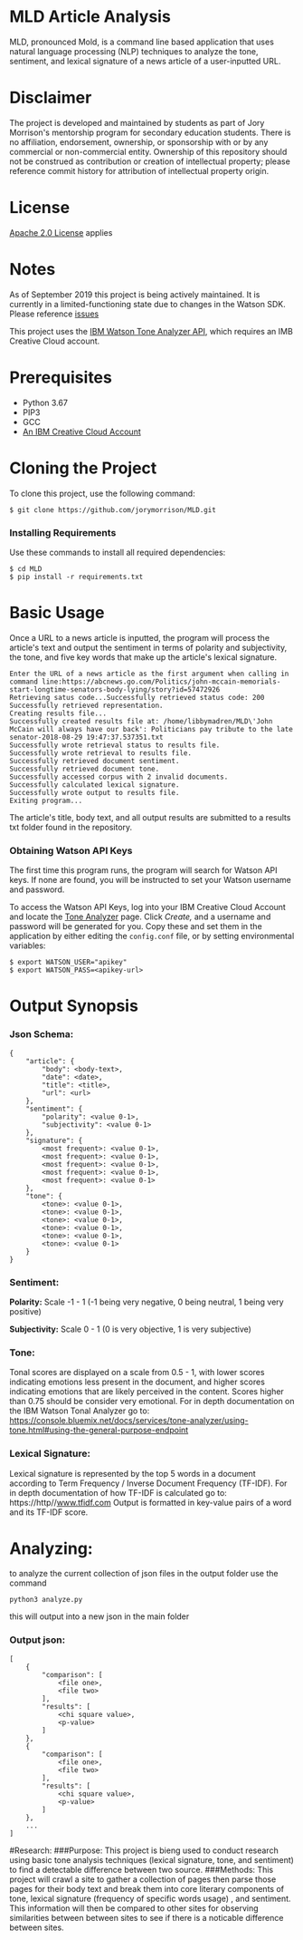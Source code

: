 # MLD Article Analysis

MLD, pronounced Mold, is a command line based application that uses natural language processing (NLP) techniques to analyze the tone, sentiment, and lexical signature of a news article of a user-inputted URL. 

# Disclaimer 
The project is developed and maintained by students as part of Jory Morrison's mentorship program for secondary education students. There is no affiliation, endorsement, ownership, or sponsorship with or by any commercial or non-commercial entity. Ownership of this repository should not be construed as contribution or creation of intellectual property; please reference commit history for attribution of intellectual property origin.

# License
[Apache 2.0 License](https://choosealicense.com/licenses/apache-2.0/) applies

# Notes
As of September 2019 this project is being actively maintained. It is currently in a limited-functioning state due to changes in the Watson SDK. Please reference [issues](https://github.com/jorymorrison/MLD/issues)

This project uses the [IBM Watson Tone Analyzer API](https://www.ibm.com/watson/services/tone-analyzer/), which requires an IMB Creative Cloud account.

# Prerequisites
* Python 3.67
* PIP3
* GCC
* [An IBM Creative Cloud Account](https://console.bluemix.net/registration/?target=/catalog/%3fcategory=watson&cm_mmc=Earned-_-Watson+Core+-+Platform-_-WW_WW-_-intercom&cm_mmca1=000000OF&cm_mmca2=10000409&&cm_mc_uid=27843925725315299422843&cm_mc_sid_50200000=54807401535555236296&cm_mc_sid_52640000=27596621535555236301)

# Cloning the Project
To clone this project, use the following command:
```
$ git clone https://github.com/jorymorrison/MLD.git
```
### Installing Requirements
Use these commands to install all required dependencies:
```
$ cd MLD
$ pip install -r requirements.txt
```

# Basic Usage
Once a URL to a news article is inputted, the program will process the article's text and output the sentiment in terms of polarity and subjectivity, the tone, and five key words that make up the article's lexical signature.

```
Enter the URL of a news article as the first argument when calling in command line:https://abcnews.go.com/Politics/john-mccain-memorials-start-longtime-senators-body-lying/story?id=57472926
Retrieving satus code...Successfully retrieved status code: 200
Successfully retrieved representation.
Creating results file...
Successfully created results file at: /home/libbymadren/MLD\'John McCain will always have our back': Politicians pay tribute to the late senator-2018-08-29 19:47:37.537351.txt
Successfully wrote retrieval status to results file.
Successfully wrote retrieval to results file.
Successfully retrieved document sentiment.
Successfully retrieved document tone.
Successfully accessed corpus with 2 invalid documents.
Successfully calculated lexical signature.
Successfully wrote output to results file.
Exiting program...
```
The article's title, body text, and all output results are submitted to a results txt folder found in the repository.

### Obtaining Watson API Keys

The first time this program runs, the program will search for Watson API keys. If none are found, you will be instructed to set your Watson username and password. 

To access the Watson API Keys, log into your IBM Creative Cloud Account and locate the [Tone Analyzer](https://console.bluemix.net/catalog/services/tone-analyzer?hideTours=true&cm_mmc=-_-Watson+Core_Watson+Core+-+Platform-_-WW_WW-_-wdc-ref&cm_mmca1=000000OF&cm_mmca2=10000409) page. Click *Create,* and a username and password will be generated for you. Copy these and set them in the application by either editing the ` config.conf ` file, or by setting environmental variables:
```
$ export WATSON_USER="apikey"
$ export WATSON_PASS=<apikey-url>
```

# Output Synopsis
### Json Schema:
```
{
    "article": {
        "body": <body-text>,
		"date": <date>,
        "title": <title>,
        "url": <url>
    },
    "sentiment": {
        "polarity": <value 0-1>,
        "subjectivity": <value 0-1>
    },
    "signature": {
        <most frequent>: <value 0-1>,
        <most frequent>: <value 0-1>,
        <most frequent>: <value 0-1>,
        <most frequent>: <value 0-1>,
        <most frequent>: <value 0-1>
    },
    "tone": {
		<tone>: <value 0-1>,
		<tone>: <value 0-1>,
		<tone>: <value 0-1>,
		<tone>: <value 0-1>,
		<tone>: <value 0-1>,
		<tone>: <value 0-1>
	}
}
```

### Sentiment:
**Polarity:** Scale -1 - 1 (-1 being very negative, 0 being neutral, 1 being very positive)

**Subjectivity:** Scale 0 - 1 (0 is very objective, 1 is very subjective)

### Tone:
Tonal scores are displayed on a scale from 0.5 - 1, with lower scores indicating emotions less present in the document, and higher scores indicating emotions that are likely perceived in the content. Scores higher than 0.75 should be consider very emotional.
For in depth documentation on the IBM Watson Tonal Analyzer go to: https://console.bluemix.net/docs/services/tone-analyzer/using-tone.html#using-the-general-purpose-endpoint

### Lexical Signature:
Lexical signature is represented by the top 5 words in a document according to Term Frequency / Inverse Document Frequency (TF-IDF). 
For in depth documentation of how TF-IDF is calculated go to: https://http//www.tfidf.com
Output is formatted in key-value pairs of a word and its TF-IDF score.

# Analyzing:
to analyze the current collection of json files in the output folder use the command
```
python3 analyze.py
```
this will output into a new json in the main folder
### Output json:

```
[
    {
        "comparison": [
            <file one>,
            <file two>
        ],
        "results": [
            <chi square value>,
            <p-value>
        ]
    },
    {
        "comparison": [
            <file one>,
            <file two>
        ],
        "results": [
            <chi square value>,
            <p-value>
        ]
    },
    ...
]
```

#Research: 
###Purpose:
This project is bieng used to conduct research using basic tone analysis techniques (lexical signature, tone, and sentiment) to find a detectable difference between two source. 
###Methods:
This project will crawl a site to gather a collection of pages then parse those pages for their body text and break them into core literary components of tone, lexical signature (frequency of specific words usage) , and sentiment. This information will then be compared to other sites for observing similarities between between sites to see if there is a noticable difference between sites.
